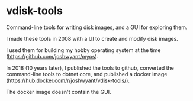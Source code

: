 # vdisk-tools
Command-line tools for writing disk images, and a GUI for exploring them.

I made these tools in 2008 with a UI to create and modify disk images.

I used them for building my hobby operating system at the time (https://github.com/joshwyant/myos).

In 2018 (10 years later), I published the tools to github, converted the command-line tools to dotnet core,
and published a docker image (https://hub.docker.com/r/joshwyant/vdisk-tools/). 

The docker image doesn't contain the GUI.
